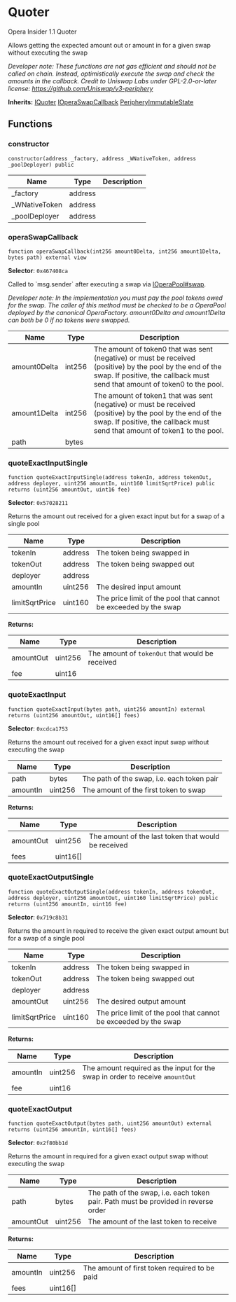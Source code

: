 

# Quoter


Opera Insider 1.1 Quoter

Allows getting the expected amount out or amount in for a given swap without executing the swap

*Developer note: These functions are not gas efficient and should _not_ be called on chain. Instead, optimistically execute
the swap and check the amounts in the callback.
Credit to Uniswap Labs under GPL-2.0-or-later license:
https://github.com/Uniswap/v3-periphery*

**Inherits:** [IQuoter](../interfaces/IQuoter.md) [IOperaSwapCallback](../../Core/interfaces/callback/IOperaSwapCallback.md) [PeripheryImmutableState](../base/PeripheryImmutableState.md)

## Functions
### constructor

```solidity
constructor(address _factory, address _WNativeToken, address _poolDeployer) public
```



| Name | Type | Description |
| ---- | ---- | ----------- |
| _factory | address |  |
| _WNativeToken | address |  |
| _poolDeployer | address |  |

### operaSwapCallback

```solidity
function operaSwapCallback(int256 amount0Delta, int256 amount1Delta, bytes path) external view
```
**Selector**: `0x467408ca`

Called to &#x60;msg.sender&#x60; after executing a swap via [IOperaPool#swap](../../Core/interfaces/IOperaPool.md#swap).

*Developer note: In the implementation you must pay the pool tokens owed for the swap.
The caller of this method _must_ be checked to be a OperaPool deployed by the canonical OperaFactory.
amount0Delta and amount1Delta can both be 0 if no tokens were swapped.*

| Name | Type | Description |
| ---- | ---- | ----------- |
| amount0Delta | int256 | The amount of token0 that was sent (negative) or must be received (positive) by the pool by the end of the swap. If positive, the callback must send that amount of token0 to the pool. |
| amount1Delta | int256 | The amount of token1 that was sent (negative) or must be received (positive) by the pool by the end of the swap. If positive, the callback must send that amount of token1 to the pool. |
| path | bytes |  |

### quoteExactInputSingle

```solidity
function quoteExactInputSingle(address tokenIn, address tokenOut, address deployer, uint256 amountIn, uint160 limitSqrtPrice) public returns (uint256 amountOut, uint16 fee)
```
**Selector**: `0x57028211`

Returns the amount out received for a given exact input but for a swap of a single pool

| Name | Type | Description |
| ---- | ---- | ----------- |
| tokenIn | address | The token being swapped in |
| tokenOut | address | The token being swapped out |
| deployer | address |  |
| amountIn | uint256 | The desired input amount |
| limitSqrtPrice | uint160 | The price limit of the pool that cannot be exceeded by the swap |

**Returns:**

| Name | Type | Description |
| ---- | ---- | ----------- |
| amountOut | uint256 | The amount of `tokenOut` that would be received |
| fee | uint16 |  |

### quoteExactInput

```solidity
function quoteExactInput(bytes path, uint256 amountIn) external returns (uint256 amountOut, uint16[] fees)
```
**Selector**: `0xcdca1753`

Returns the amount out received for a given exact input swap without executing the swap

| Name | Type | Description |
| ---- | ---- | ----------- |
| path | bytes | The path of the swap, i.e. each token pair |
| amountIn | uint256 | The amount of the first token to swap |

**Returns:**

| Name | Type | Description |
| ---- | ---- | ----------- |
| amountOut | uint256 | The amount of the last token that would be received |
| fees | uint16[] |  |

### quoteExactOutputSingle

```solidity
function quoteExactOutputSingle(address tokenIn, address tokenOut, address deployer, uint256 amountOut, uint160 limitSqrtPrice) public returns (uint256 amountIn, uint16 fee)
```
**Selector**: `0x719c8b31`

Returns the amount in required to receive the given exact output amount but for a swap of a single pool

| Name | Type | Description |
| ---- | ---- | ----------- |
| tokenIn | address | The token being swapped in |
| tokenOut | address | The token being swapped out |
| deployer | address |  |
| amountOut | uint256 | The desired output amount |
| limitSqrtPrice | uint160 | The price limit of the pool that cannot be exceeded by the swap |

**Returns:**

| Name | Type | Description |
| ---- | ---- | ----------- |
| amountIn | uint256 | The amount required as the input for the swap in order to receive `amountOut` |
| fee | uint16 |  |

### quoteExactOutput

```solidity
function quoteExactOutput(bytes path, uint256 amountOut) external returns (uint256 amountIn, uint16[] fees)
```
**Selector**: `0x2f80bb1d`

Returns the amount in required for a given exact output swap without executing the swap

| Name | Type | Description |
| ---- | ---- | ----------- |
| path | bytes | The path of the swap, i.e. each token pair. Path must be provided in reverse order |
| amountOut | uint256 | The amount of the last token to receive |

**Returns:**

| Name | Type | Description |
| ---- | ---- | ----------- |
| amountIn | uint256 | The amount of first token required to be paid |
| fees | uint16[] |  |

